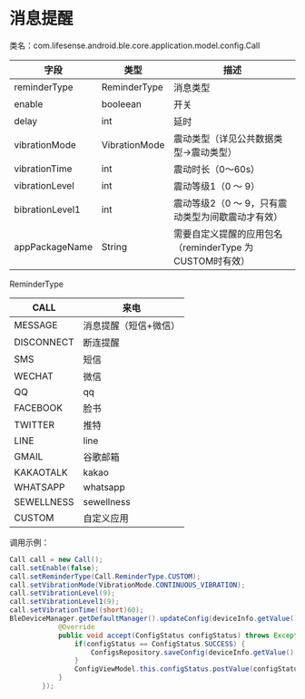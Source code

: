 <a name="YrRbU"></a>
# 消息提醒
类名：com.lifesense.android.ble.core.application.model.config.Call

| 字段 | 类型 | 描述 |
| --- | --- | --- |
| reminderType | ReminderType | 消息类型 |
| enable | booleean | 开关 |
| delay | int | 延时 |
| vibrationMode | VibrationMode | 震动类型（详见公共数据类型->震动类型） |
| vibrationTime | int | 震动时长（0～60s） |
| vibrationLevel | int | 震动等级1（0 ～ 9） |
| bibrationLevel1 | int | 震动等级2（0 ～ 9，只有震动类型为间歇震动才有效） |
| appPackageName | String | 需要自定义提醒的应用包名（reminderType 为CUSTOM时有效） |

ReminderType

| CALL | 来电 |
| --- | --- |
| MESSAGE | 消息提醒（短信+微信） |
| DISCONNECT | 断连提醒 |
| SMS | 短信 |
| WECHAT | 微信 |
| QQ | qq |
| FACEBOOK | 脸书 |
| TWITTER | 推特 |
| LINE | line |
| GMAIL | 谷歌邮箱 |
| KAKAOTALK | kakao |
| WHATSAPP | whatsapp |
| SEWELLNESS | sewellness |
| CUSTOM | 自定义应用 |

调用示例：
```java
Call call = new Call();
call.setEnable(false);
call.setReminderType(Call.ReminderType.CUSTOM);
call.setVibrationMode(VibrationMode.CONTINUOUS_VIBRATION);
call.setVibrationLevel(9);
call.setVibrationLevel1(9);
call.setVibrationTime((short)60);
BleDeviceManager.getDefaultManager().updateConfig(deviceInfo.getValue().getMac(), call, new Consumer<ConfigStatus>() {
            @Override
            public void accept(ConfigStatus configStatus) throws Exception {
                if(configStatus == ConfigStatus.SUCCESS) {
                    ConfigsRepository.saveConfig(deviceInfo.getValue().getMac(),config);
                }
                ConfigViewModel.this.configStatus.postValue(configStatus);
            }
        });
```

